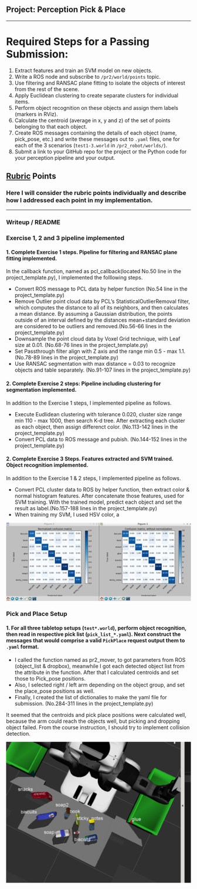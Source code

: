 ## Project: Perception Pick & Place

---

# Required Steps for a Passing Submission:
1. Extract features and train an SVM model on new objects.
2. Write a ROS node and subscribe to `/pr2/world/points` topic. 
3. Use filtering and RANSAC plane fitting to isolate the objects of interest from the rest of the scene.
4. Apply Euclidean clustering to create separate clusters for individual items.
5. Perform object recognition on these objects and assign them labels (markers in RViz).
6. Calculate the centroid (average in x, y and z) of the set of points belonging to that each object.
7. Create ROS messages containing the details of each object (name, pick_pose, etc.) and write these messages out to `.yaml` files, one for each of the 3 scenarios (`test1-3.world` in `/pr2_robot/worlds/`). 
8. Submit a link to your GitHub repo for the project or the Python code for your perception pipeline and your output.

## [Rubric](https://review.udacity.com/#!/rubrics/1067/view) Points
### Here I will consider the rubric points individually and describe how I addressed each point in my implementation.  

---
### Writeup / README

### Exercise 1, 2 and 3 pipeline implemented
#### 1. Complete Exercise 1 steps. Pipeline for filtering and RANSAC plane fitting implemented.

In the callback function, named as pcl_callback(located No.50 line in the project_template.py), I implemented the folllowing steps.

* Convert ROS message to PCL data by helper function (No.54 line in the project_template.py)
* Remove Outlier point cloud data by PCL’s StatisticalOutlierRemoval filter, which computes the distance to all of its neighbors, and then calculates a mean distance. By assuming a Gaussian distribution, the points outside of an interval defined by the distances mean+standard deviation are considered to be outliers and removed.(No.56-66 lines in the project_template.py)
* Downsample the point cloud data by Voxel Grid technique, with Leaf size at 0.01. (No.68-76 lines in the project_template.py)
* Set Passthrough filter align with Z axis and the range min 0.5 - max 1.1.(No.78-89 lines in the project_template.py)
* Use RANSAC segmentation with max distance = 0.03 to recognize objects and table separately. (No.91-107 lines in the project_template.py)


#### 2. Complete Exercise 2 steps: Pipeline including clustering for segmentation implemented.  

In addition to the Exercise 1 steps, I implemented pipeline as follows.

* Execute Eudlidean clustering with tolerance 0.020, cluster size range min 110 - max 1000, then search K-d tree. After extracting each cluster as each object, then assign differenct color. (No.113-142 lines in the project_template.py)
* Convert PCL data to ROS message and pubish. (No.144-152 lines in the project_template.py)




#### 2. Complete Exercise 3 Steps.  Features extracted and SVM trained.  Object recognition implemented.

In addition to the Exercise 1 & 2 steps, I implemented pipeline as follows.

* Convert PCL cluster data to ROS by helper function, then extract color & normal histogram features. After concatenate those features, used for SVM training. With the trained model, predict each object and set the result as label.(No.157-188 lines in the project_template.py)
* When training my SVM, I used HSV color, a

![demo-1](./training_svm.png)

### Pick and Place Setup

#### 1. For all three tabletop setups (`test*.world`), perform object recognition, then read in respective pick list (`pick_list_*.yaml`). Next construct the messages that would comprise a valid `PickPlace` request output them to `.yaml` format.

* I called the function named as pr2_mover, to got parameters from ROS (object_list & dropbox), meanwhile I got each detected object list from the attribute in the function. After that I calculated centroids and set those to Pick_pose positions.
* Also, I selected right / left arm depending on the object group, and set the place_pose positions as well.
* Finally, I created the list of dictionalies to make the yaml file for submission. (No.284-311 lines in the project_template.py)

It seemed that the centroids and pick place positions were calculated well, because the arm could reach the objects well, but picking and dropping object failed. From the course instruction, I should try to implement collision detection.


![demo-2](./robo_marker.png)
